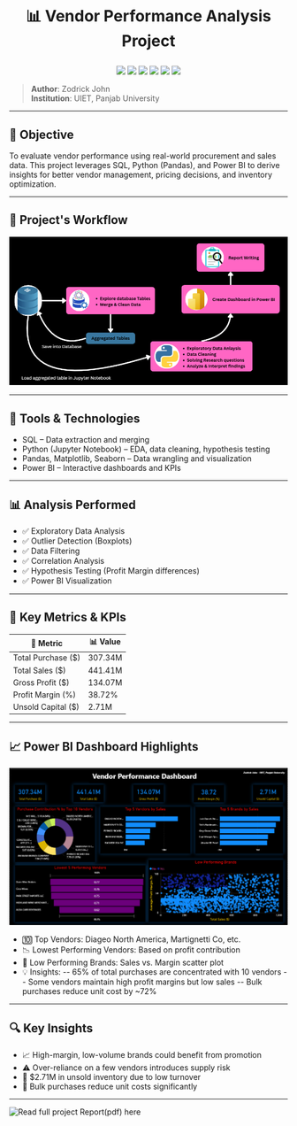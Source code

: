 # <p align="center">📊 Vendor Performance Analysis Project</p>

<p align="center">
  <img src="https://img.shields.io/badge/SQL-SQLite-blue?logo=mysql&logoColor=white" />
  <img src="https://img.shields.io/badge/Python-blue?logo=python&logoColor=white" />
  <img src="https://img.shields.io/badge/Jupyter-Notebook-orange?logo=jupyter&logoColor=white" />
  <img src="https://img.shields.io/badge/Pandas-Data%20Analysis-lightgrey?logo=pandas&logoColor=black" />
  <img src="https://img.shields.io/badge/Power%20BI-Dashboarding-yellow?logo=powerbi&logoColor=black" />
  <img src="https://img.shields.io/badge/EDA-Exploratory%20Analysis-brightgreen?style=flat-square" />
</p>

> **Author**: Zodrick John  
> **Institution**: UIET, Panjab University

---

## 🧠 Objective

To evaluate vendor performance using real-world procurement and sales data. This project leverages SQL, Python (Pandas), and Power BI to derive insights for better vendor management, pricing decisions, and inventory optimization.

---

## 🔁 Project's Workflow

![workflow](./Project-flow-vendor.png)

---

## 🧰 Tools & Technologies
 - SQL – Data extraction and merging
 - Python (Jupyter Notebook) – EDA, data cleaning, hypothesis testing
 - Pandas, Matplotlib, Seaborn – Data wrangling and visualization
 - Power BI – Interactive dashboards and KPIs

---

## 📊 Analysis Performed
 - ✅ Exploratory Data Analysis
 - ✅ Outlier Detection (Boxplots)
 - ✅ Data Filtering
 - ✅ Correlation Analysis
 - ✅ Hypothesis Testing (Profit Margin differences)
 - ✅ Power BI Visualization

---

## 📌 Key Metrics & KPIs

| 🧮 **Metric**            | 📊 **Value** |
|--------------------------|--------------|
| Total Purchase ($)       | 307.34M      |
| Total Sales ($)          | 441.41M      |
| Gross Profit ($)         | 134.07M      |
| Profit Margin (%)        | 38.72%       |
| Unsold Capital ($)       | 2.71M        |

---

## 📈 Power BI Dashboard Highlights

![workflow](./vendor-dashboard.png)

 - 🔟 Top Vendors: Diageo North America, Martignetti Co, etc.
 - 📉 Lowest Performing Vendors: Based on profit contribution
 - 🧪 Low Performing Brands: Sales vs. Margin scatter plot
 - 💡 Insights:
       -- 65% of total purchases are concentrated with 10 vendors
       -- Some vendors maintain high profit margins but low sales
       -- Bulk purchases reduce unit cost by ~72%

---

## 🔍 Key Insights
 - 📈 High-margin, low-volume brands could benefit from promotion
 - ⚠️ Over-reliance on a few vendors introduces supply risk
 - 🛑 $2.71M in unsold inventory due to low turnover
 - 💸 Bulk purchases reduce unit costs significantly

---

![Read full project Report(pdf) here](https://drive.google.com/file/d/12w-29vZrvzvm-wGiKZiKXW0LRTOxfbAH/view?usp=sharing)
